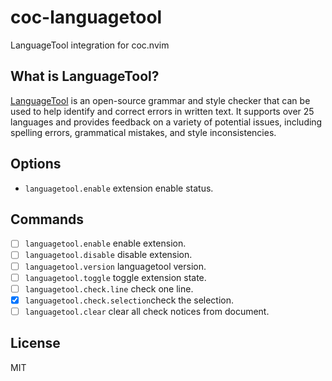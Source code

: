 # coc-languagetool

LanguageTool integration for coc.nvim

## What is LanguageTool?
[LanguageTool](https://languagetool.org/) is an open-source grammar and style 
checker that can be used to help identify and correct errors in written text.
It supports over 25 languages and provides feedback on a variety of potential 
issues, including spelling errors, grammatical mistakes, and style 
inconsistencies.

## Options

- `languagetool.enable` extension enable status.

## Commands

- [ ] `languagetool.enable` enable extension.
- [ ] `languagetool.disable` disable extension.
- [ ] `languagetool.version` languagetool version.
- [ ] `languagetool.toggle` toggle extension state.
- [ ] `languagetool.check.line` check one line.
- [x] `languagetool.check.selection`check the selection.
- [ ] `languagetool.clear` clear all check notices from document.

## License

MIT
